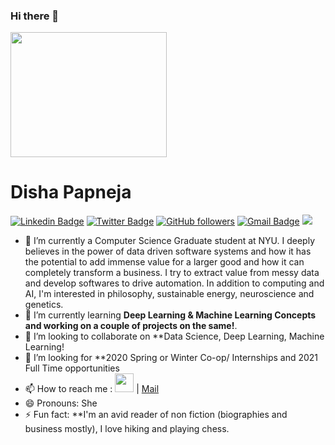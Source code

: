 ### Hi there 👋

<img src="https://i.pinimg.com/originals/88/15/63/881563d6444b370fa4ceea0c3183bb4c.gif" width="250" height="200">

# Disha Papneja

[![Linkedin Badge](https://img.shields.io/badge/-dishapapneja-blue?style=social&logo=Linkedin&logoColor=blue&link=https://www.linkedin.com/in/dishapapneja/)](https://www.linkedin.com/in/dishapapneja/) 
[![Twitter Badge](http://img.shields.io/badge/-@dish_kewl?style=social&logo=twitter&logoColor=blue&link=https://twitter.com/dish_kewl)](https://twitter.com/dish_kewl) 
[![GitHub followers](https://img.shields.io/github/followers/p-disha?label=Follow&style=social)](https://github.com/p-disha/?tab=follow) 
[![Gmail Badge](https://img.shields.io/badge/-dishapapneja?style=social&logo=Gmail&logoColor=red&link=mailto:disha.papneja@nyu.edu)](mailto:disha.papneja@nyu.edu) 
![](https://komarev.com/ghpvc/?username=p-disha)



- 🔭 I’m currently a Computer Science Graduate student at NYU. I deeply believes in the power of data driven software systems and how it has the potential to add immense value for a larger good and how it can completely transform a business. I try to extract value from messy data and develop softwares to drive automation. In addition to computing and AI, I'm interested in philosophy, sustainable energy, neuroscience and genetics.
- 🌱 I’m currently learning **Deep Learning & Machine Learning Concepts and working on a couple of projects on the same!**.
- 👯 I’m looking to collaborate on **Data Science, Deep Learning, Machine Learning!
- 🤔 I’m looking for **2020 Spring or Winter Co-op/ Internships and 2021 Full Time opportunities
- 📫 How to reach me :  <a href="https://www.linkedin.com/in/dishapapneja"> <img src="https://media-exp1.licdn.com/dms/image/C4D0BAQGyOWvr4W0Pow/company-logo_200_200/0?e=2159024400&v=beta&t=itrwplyUUwPAVxqxN8THySQds9p401UaOtZIurSBVnA" width="30" height="30" ></a>  | [Mail](mailto:disha.papneja@nyu.edu) 
- 😄 Pronouns: She
- ⚡ Fun fact: **I'm an avid reader of non fiction (biographies and business mostly), I love hiking and playing chess.

<!--
**p-disha/p-disha** is a ✨ _special_ ✨ repository because its `README.md` (this file) appears on your GitHub profile.

Here are some ideas to get you started:


- 🔭 I’m currently working on ...
- 🌱 I’m currently learning ...
- 👯 I’m looking to collaborate on ...
- 🤔 I’m looking for help with ...
- 💬 Ask me about ...
- 📫 How to reach me: ...
- 😄 Pronouns: ...
- ⚡ Fun fact: ...


